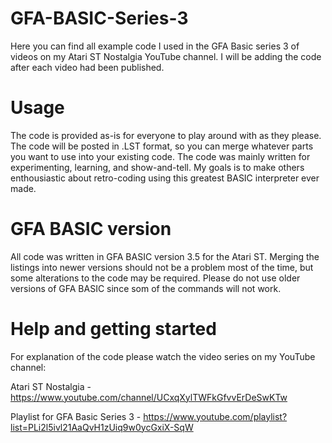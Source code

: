 # GFA-BASIC-Series-3
Here you can find all example code I used in the GFA Basic series 3 of videos on my Atari ST Nostalgia YouTube channel.
I will be adding the code after each video had been published.

# Usage
The code is provided as-is for everyone to play around with as they please.
The code will be posted in .LST format, so you can merge whatever parts you want to use into your existing code.
The code was mainly written for experimenting, learning, and show-and-tell.
My goals is to make others enthousiastic about retro-coding using this greatest BASIC interpreter ever made.

# GFA BASIC version
All code was written in GFA BASIC version 3.5 for the Atari ST.
Merging the listings into newer versions should not be a problem most of the time, but some alterations to the code may be required.
Please do not use older versions of GFA BASIC since som of the commands will not work.

# Help and getting started
For explanation of the code please watch the video series on my YouTube channel:

Atari ST Nostalgia - https://www.youtube.com/channel/UCxqXylTWFkGfvvErDeSwKTw

Playlist for GFA Basic Series 3 - https://www.youtube.com/playlist?list=PLi2l5ivl21AaQvH1zUiq9w0ycGxiX-SqW



